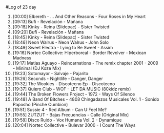 #Log of 23 day

1. [00:00] Elbereth - ... And Other Reasons - Four Roses in My Heart
1. [09:13] Bufi - Revelación - Mañana
1. [09:18] Kinky - Reina (Slidepac) - Sister Twisted
1. [09:20] Bufi - Revelación - Mañana
1. [18:45] Kinky - Reina (Slidepac) - Sister Twisted
1. [18:46] Neon Walrus - Neon Walrus - John Solo
1. [18:49] Sweet Electra - Lying to Be Sweet - Assim
1. [19:16] Nortec Collective: Hiperboreal - Border Revolver - Mexican Madness
1. [19:17] Matias Aguayo - Reincarnations - The remix chapter 2001 - 2009 - Minimal (DJ Koze Mix)
1. [19:23] Sotomayor - Salvaje - Pajarito
1. [19:26] Seconds - Nightlife - Danger, Danger
1. [19:32] The Wookies - Discotecno Ep - Discotecno
1. [19:37] Quiero Club - WOF - LET DA MUSIC (80kidz remix)
1. [19:44] The Broken Flowers Project - 1972 - Ways Of Silence
1. [19:48] A Band Of Bitches - 4808 Chingadazos Musicales Vol. 1 - Sonido Paposho (Pinche Cumbion)
1. [19:51] Sussie 4 - Red Album - Can U Feel Me?
1. [19:55] ZUTZUT - Bajas Frecuencias - Calle (Original Mix)
1. [19:58] Disco Ruido - Vox Humana Vol. 2 - Dynamique
1. [20:04] Nortec Collective - Bulevar 2000 - I Count The Ways
